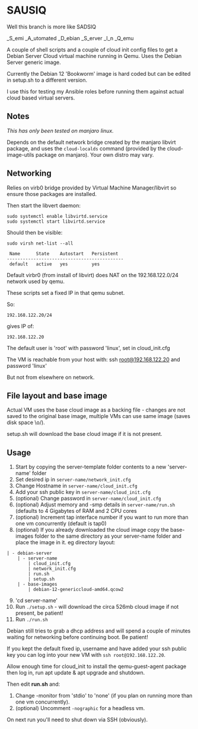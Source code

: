 # SAUSIQ

Well this branch is more like SADSIQ

_S_emi _A_utomated _D_ebian _S_erver _I_n _Q_emu


A couple of shell scripts and a couple of cloud init config files to get a Debian Server Cloud virtual machine running in Qemu. Uses the Debian Server generic image.

Currently the Debian 12 'Bookworm' image is hard coded but can be edited in setup.sh to a different version.

I use this for testing my Ansible roles before running them against actual cloud based virtual servers.

## Notes

_This has only been tested on manjaro linux._

Depends on the default network bridge created by the manjaro libvirt package, and uses the `cloud-localds` command (provided by the cloud-image-utils package on manjaro). Your own distro may vary.


## Networking

Relies on virb0 bridge provided by Virtual Machine Manager/libvirt so ensure those packages are installed.

Then start the libvert daemon:

```
sudo systemctl enable libvirtd.service
sudo systemctl start libvirtd.service
```
Should then be visible:
```
sudo virsh net-list --all

 Name      State    Autostart   Persistent
--------------------------------------------
 default   active   yes         yes

```

Default virbr0 (from install of libvirt) does NAT on the 192.168.122.0/24 network used by qemu.

These scripts set a fixed IP in that qemu subnet.

So:
```
192.168.122.20/24
```
gives IP of:
```
192.168.122.20
```

The default user is 'root' with password 'linux', set in cloud_init.cfg

The VM is reachable from your host with:
ssh root@192.168.122.20 and password 'linux'

But not from elsewhere on network.

## File layout and base image

Actual VM uses the base cloud image as a backing file - changes are not saved to the original base image, multiple VMs can use same image (saves disk space \o/).

setup.sh will download the base cloud image if it is not present.


## Usage

1. Start by copying the server-template folder contents to a new 'server-name' folder
2. Set desired ip in `server-name/network_init.cfg`
3. Change Hostname in `server-name/cloud_init.cfg`
4. Add your ssh public key in `server-name/cloud_init.cfg`
5. (optional) Change password in `server-name/cloud_init.cfg`
6. (optional) Adjust memory and -smp details in `server-name/run.sh` (defaults to 4 Gigabytes of RAM and 2 CPU cores
7. (optional) Increment tap interface number if you want to run more than one vm concurrently (default is tap0)
8. (optional) If you already downloaded the cloud image copy the base-images folder to the same directory as your server-name folder and place the image in it. eg directory layout:

```
| - debian-server
    | - server-name
        | cloud_init.cfg
        | network_init.cfg
        | run.sh
        | setup.sh
    | - base-images
        | debian-12-genericcloud-amd64.qcow2
```

9. 'cd server-name'
10. Run `./setup.sh` - will download the circa 526mb cloud image if not present, be patient!
11. Run `./run.sh`

Debian still tries to grab a dhcp address and will spend a couple of minutes waiting for networking before continuing boot. Be patient!

If you kept the default fixed ip, username and have added your ssh public key you can log into your new VM with `ssh root@192.168.122.20`.

Allow enough time for cloud_init to install the qemu-guest-agent package then log in, run apt update & apt upgrade and shutdown.

Then edit **run.sh** and:

1. Change -monitor from 'stdio' to 'none' (if you plan on running more than one vm concurrently).
2. (optional) Uncomment `-nographic` for a headless vm.

On next run you'll need to shut down via SSH (obviously).



